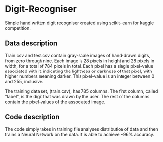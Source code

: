 # Digit-Recogniser
Simple hand written digit recogniser created using scikit-learn for kaggle competition. 

## Data description
Train.csv and test.csv contain gray-scale images of hand-drawn digits, from zero through nine.
Each image is 28 pixels in height and 28 pixels in width, for a total of 784 pixels in total. Each pixel has a single pixel-value associated with it, indicating the lightness or darkness of that pixel, with higher numbers meaning darker. This pixel-value is an integer between 0 and 255, inclusive.

The training data set, (train.csv), has 785 columns. The first column, called "label", is the digit that was drawn by the user. The rest of the columns contain the pixel-values of the associated image.

## Code description
The code simply takes in training file analyses distribution of data and then trains a Neural Network on the data. It is able to achieve ~96% accuracy.
